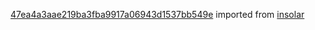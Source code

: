 [47ea4a3aae219ba3fba9917a06943d1537bb549e](https://github.com/insolar/insolar/commit/47ea4a3aae219ba3fba9917a06943d1537bb549e) imported from [insolar](https://github.com/insolar/insolar)
